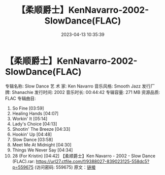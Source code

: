 ﻿---
title: 【柔顺爵士】KenNavarro-2002-SlowDance(FLAC)
date: 2023-04-13 10:35:39
categories: 古典音乐、新世纪、纯音雅乐
tags: 纯音雅乐
---
# 【柔顺爵士】KenNavarro-2002-SlowDance(FLAC)

专辑名称: Slow Dance
艺 术 家: Ken Navarro
音乐风格: Smooth Jazz
发行厂牌: Shanachie
发行时间: 2002
音乐时长: 00:44:42
专辑容量: 271 MB
资源品质: FLAC
专辑曲目:
01. So Fine [03:59]
02. Healing Hands [04:07]
03. Workin' It [05:14]
04. Lady's Choice [04:13]
05. Shootin' The Breeze [04:33]
06. Hookin' Up [04:48]
07. Slow Dance [03:58]
08. Meet Me At Midnight [04:30]
09. Things We Never Say [04:34]
10. 28 (For Kristin) [04:42]
【柔顺爵士】Ken Navarro - 2002 - Slow Dance (FLAC).rar: https://url27.ctfile.com/f/9388027-839023125-558dc5?p=559675
(访问密码: 559675)
原文：[链接](https://blog.sina.com.cn/s/blog_1647c7e76010311fj.html)